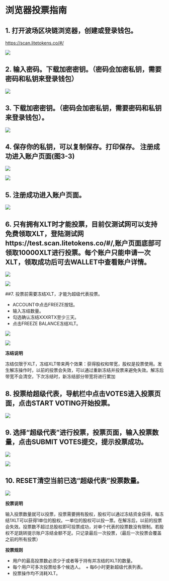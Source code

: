 # 浏览器投票指南

## 1. 打开波场区块链浏览器，创建或登录钱包。
      
   https://scan.litetokens.co/#/

![](https://raw.githubusercontent.com/ybhgenius/Documentation/master/images/Blockchain-Explorer/Guide_for_voting_on_Blockchain_Explorer/1.png)

## 2. 输入密码。下载加密密钥。（密码会加密私钥，需要密码和私钥来登录钱包）

![](https://raw.githubusercontent.com/ybhgenius/Documentation/master/images/Blockchain-Explorer/Guide_for_voting_on_Blockchain_Explorer/2.png)

## 3. 下载加密密钥。（密码会加密私钥，需要密码和私钥来登录钱包）。

![](https://raw.githubusercontent.com/ybhgenius/Documentation/master/images/Blockchain-Explorer/Guide_for_voting_on_Blockchain_Explorer/3.png)

## 4. 保存你的私钥，可以复制保存。打印保存。 注册成功进入账户页面(图3-3)

![](https://raw.githubusercontent.com/ybhgenius/Documentation/master/images/Blockchain-Explorer/Guide_for_voting_on_Blockchain_Explorer/4.png)

![](https://raw.githubusercontent.com/ybhgenius/Documentation/master/images/Blockchain-Explorer/Guide_for_voting_on_Blockchain_Explorer/5.png)

## 5. 注册成功进入账户页面。

![](https://raw.githubusercontent.com/ybhgenius/Documentation/master/images/Blockchain-Explorer/Guide_for_voting_on_Blockchain_Explorer/6.png)

## 6. 只有拥有XLT时才能投票，目前仅测试网可以支持免费领取XLT，登陆测试网https://test.scan.litetokens.co/#/,账户页面底部可领取10000XLT进行投票。每个账户只能申请一次XLT，领取成功后可去WALLET中查看账户详情。 

![](https://raw.githubusercontent.com/ybhgenius/Documentation/master/images/Blockchain-Explorer/Guide_for_voting_on_Blockchain_Explorer/testnet.png)

![](https://raw.githubusercontent.com/ybhgenius/Documentation/master/images/Blockchain-Explorer/Guide_for_voting_on_Blockchain_Explorer/7.png)

##7. 投票前需要冻结XLT，才能为超级代表投票。

+ ACCOUNT中点击FREEZE按钮。 
+ 输入冻结数量。
+ 勾选确认冻结XXXRTX至少三天。
+ 点击FREEZE BALANCE冻结XLT。

![](https://raw.githubusercontent.com/ybhgenius/Documentation/master/images/Blockchain-Explorer/Guide_for_voting_on_Blockchain_Explorer/8.png)

![](https://raw.githubusercontent.com/ybhgenius/Documentation/master/images/Blockchain-Explorer/Guide_for_voting_on_Blockchain_Explorer/9.png)

**冻结说明**  

冻结仅限于XLT，冻结XLT带来两个效果：获得股权和带宽，股权是投票使用。发生解冻操作时，以前的投票会失效，可以通过重新冻结并投票来避免失效。解冻后带宽不会清空，下次冻结时，新冻结部分带宽将进行累加

## 8. 投票给超级代表，导航栏中点击VOTES进入投票页面，点击START VOTING开始投票。

![](https://raw.githubusercontent.com/ybhgenius/Documentation/master/images/Blockchain-Explorer/Guide_for_voting_on_Blockchain_Explorer/10.png)

##  9. 选择“超级代表”进行投票，投票页面，输入投票数量，点击SUBMIT VOTES提交，提示投票成功。

![](https://raw.githubusercontent.com/ybhgenius/Documentation/master/images/Blockchain-Explorer/Guide_for_voting_on_Blockchain_Explorer/11.png)

![](https://raw.githubusercontent.com/ybhgenius/Documentation/master/images/Blockchain-Explorer/Guide_for_voting_on_Blockchain_Explorer/12.png)

## 10. RESET清空当前已选“超级代表”投票数量。

![](https://raw.githubusercontent.com/ybhgenius/Documentation/master/images/Blockchain-Explorer/Guide_for_voting_on_Blockchain_Explorer/13.png)

**投票说明**
 
输入投票数量就可以投票，投票需要拥有股权，股权可以通过冻结资金获得，每冻结1XLT可以获得1单位的股权。一单位的股权可以投一票。在解冻后，以前的投票会失效。投票数不超过总股权即可投票成功，对单个代表的投票数没有限制。若股权不足跳转提示账户冻结金额不足。只记录最后一次投票，（最后一次投票会覆盖之前的所有投票）

**投票规则**
+ 用户的最高投票数必须少于或者等于持有并冻结的XLT的数量。 
+ 每个用户可多次投票给多个候选人。
 + 每6小时更新超级代表列表。 
+ 投票操作均不消耗XLT。
